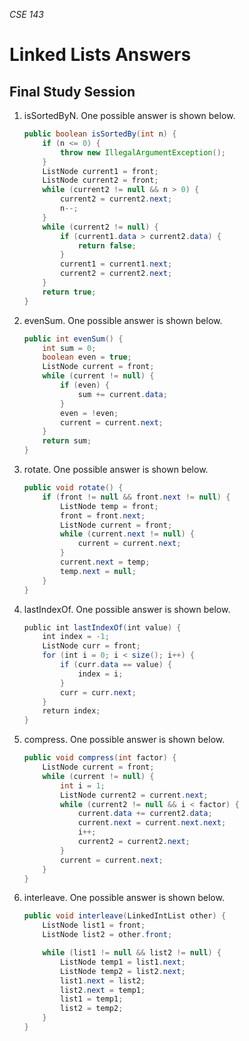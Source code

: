 _CSE 143_

# Linked Lists Answers
## Final Study Session

1. isSortedByN. One possible answer is shown below.

	```java
	public boolean isSortedBy(int n) {
		if (n <= 0) {
			throw new IllegalArgumentException();
		}
		ListNode current1 = front;
		ListNode current2 = front;
		while (current2 != null && n > 0) {
			current2 = current2.next;
			n--;
		}
		while (current2 != null) {
			if (current1.data > current2.data) {
				return false;
			}
			current1 = current1.next;
			current2 = current2.next;
		}
		return true;
	} 
	```

1. evenSum. One possible answer is shown below.

	```java
	public int evenSum() {
		int sum = 0;
		boolean even = true;
		ListNode current = front;
		while (current != null) {
			if (even) {
				sum += current.data;
			}
			even = !even;
			current = current.next;
		}
		return sum;
	}
	```

1. rotate. One possible answer is shown below.

	```java
	public void rotate() {
		if (front != null && front.next != null) {
			ListNode temp = front;
			front = front.next;
			ListNode current = front;
			while (current.next != null) {
				current = current.next;
			}
			current.next = temp;
			temp.next = null;
		}
	}
	```

1. lastIndexOf. One possible answer is shown below.

	```java
	public int lastIndexOf(int value) {
		int index = -1;
		ListNode curr = front;
		for (int i = 0; i < size(); i++) {
			if (curr.data == value) {
				index = i;
			}
			curr = curr.next;
		}
		return index;
	}
	```

1. compress. One possible answer is shown below.

	```java
	public void compress(int factor) {
		ListNode current = front;
		while (current != null) {
			int i = 1;
			ListNode current2 = current.next;
			while (current2 != null && i < factor) {
				current.data += current2.data;
				current.next = current.next.next;
				i++;
				current2 = current2.next;
			}
			current = current.next;
		}
	}
	```

1. interleave. One possible answer is shown below.

	```java
	public void interleave(LinkedIntList other) {
		ListNode list1 = front;
		ListNode list2 = other.front;

		while (list1 != null && list2 != null) {
			ListNode temp1 = list1.next;
			ListNode temp2 = list2.next;
			list1.next = list2;
			list2.next = temp1;
			list1 = temp1;
			list2 = temp2;
		}
	}
	```
